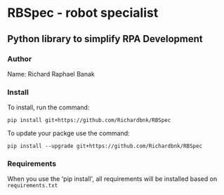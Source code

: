 # RBSpec - robot specialist

## Python library to simplify RPA Development

### Author

Name: Richard Raphael Banak

### Install

To install, run the command:

```
pip install git+https://github.com/Richardbnk/RBSpec
```

To update your packge use the command:

```
pip install --upgrade git+https://github.com/Richardbnk/RBSpec
```

### Requirements

When you use the 'pip install', all requirements will be installed based on `requirements.txt`
